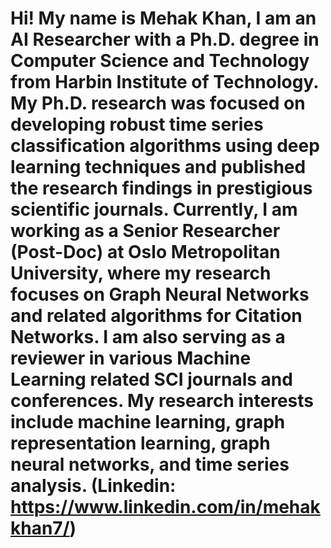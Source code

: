 # Hi! My name is Mehak Khan, I am an AI Researcher with a Ph.D. degree in Computer Science and Technology from Harbin Institute of Technology. My Ph.D. research was focused on developing robust time series classification algorithms using deep learning techniques and published the research findings in prestigious scientific journals. Currently, I am working as a Senior Researcher (Post-Doc) at Oslo Metropolitan University, where my research focuses on Graph Neural Networks and related algorithms for Citation Networks. I am also serving as a reviewer in various Machine Learning related SCI journals and conferences. My research interests include machine learning, graph representation learning, graph neural networks, and time series analysis. (Linkedin: https://www.linkedin.com/in/mehakkhan7/)
